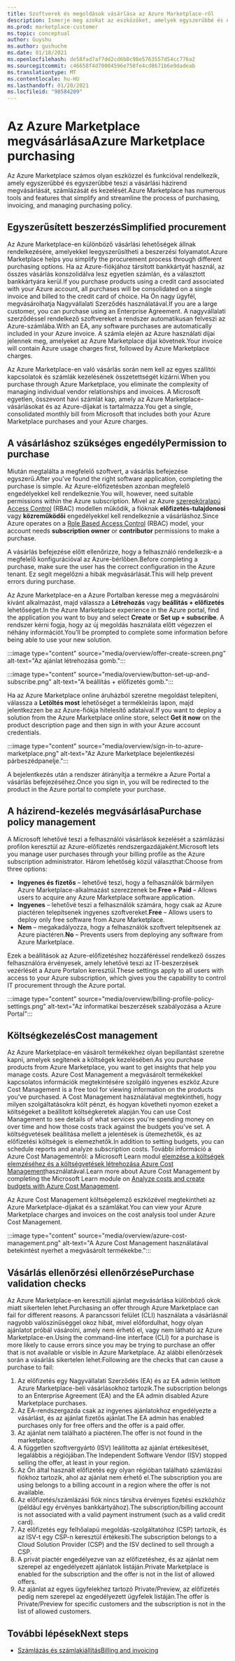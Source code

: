 ```yaml
---
title: Szoftverek és megoldások vásárlása az Azure Marketplace-ről
description: Ismerje meg azokat az eszközöket, amelyek egyszerűbbé és egyszerűbbé teszik a szoftverek vásárlását és felügyeletét az Azure Marketplace-en.
ms.prod: marketplace-customer
ms.topic: conceptual
author: Guyshu
ms.author: gushuchm
ms.date: 01/18/2021
ms.openlocfilehash: de58fad7af7dd2cd6b8c98e5763557d54cc776a2
ms.sourcegitcommit: c46658f4d70004596e758fe4cd8671b6e9dadeab
ms.translationtype: MT
ms.contentlocale: hu-HU
ms.lasthandoff: 01/20/2021
ms.locfileid: "98584209"
---
```

# <a name="azure-marketplace-purchasing"></a><span data-ttu-id="eb046-103">Az Azure Marketplace megvásárlása</span><span class="sxs-lookup"><span data-stu-id="eb046-103">Azure Marketplace purchasing</span></span>

<span data-ttu-id="eb046-104">Az Azure Marketplace számos olyan eszközzel és funkcióval rendelkezik, amely egyszerűbbé és egyszerűbbé teszi a vásárlási házirend megvásárlását, számlázását és kezelését.</span><span class="sxs-lookup"><span data-stu-id="eb046-104">Azure Marketplace has numerous tools and features that simplify and streamline the process of purchasing, invoicing, and managing purchasing policy.</span></span>

## <a name="simplified-procurement"></a><span data-ttu-id="eb046-105">Egyszerűsített beszerzés</span><span class="sxs-lookup"><span data-stu-id="eb046-105">Simplified procurement</span></span>

<span data-ttu-id="eb046-106">Az Azure Marketplace-en különböző vásárlási lehetőségek állnak rendelkezésére, amelyekkel leegyszerűsítheti a beszerzési folyamatot.</span><span class="sxs-lookup"><span data-stu-id="eb046-106">Azure Marketplace helps you simplify the procurement process through different purchasing options.</span></span> <span data-ttu-id="eb046-107">Ha az Azure-fiókjához társított bankkártyát használ, az összes vásárlás konszolidálva lesz egyetlen számlán, és a választott bankkártyára kerül.</span><span class="sxs-lookup"><span data-stu-id="eb046-107">If you purchase products using a credit card associated with your Azure account, all purchases will be consolidated on a single invoice and billed to the credit card of choice.</span></span> <span data-ttu-id="eb046-108">Ha Ön nagy ügyfél, megvásárolhatja Nagyvállalati Szerződés használatával.</span><span class="sxs-lookup"><span data-stu-id="eb046-108">If you are a large customer, you can purchase using an Enterprise Agreement.</span></span> <span data-ttu-id="eb046-109">A nagyvállalati szerződéssel rendelkező szoftvereket a rendszer automatikusan felveszi az Azure-számlába.</span><span class="sxs-lookup"><span data-stu-id="eb046-109">With an EA, any software purchases are automatically included in your Azure invoice.</span></span> <span data-ttu-id="eb046-110">A számla elején az Azure használati díjai jelennek meg, amelyeket az Azure Marketplace díjai követnek.</span><span class="sxs-lookup"><span data-stu-id="eb046-110">Your invoice will contain Azure usage charges first, followed by Azure Marketplace charges.</span></span>

<span data-ttu-id="eb046-111">Az Azure Marketplace-en való vásárlás során nem kell az egyes szállítói kapcsolatok és számlák kezelésének összetettségét kizárni.</span><span class="sxs-lookup"><span data-stu-id="eb046-111">When you purchase through Azure Marketplace, you eliminate the complexity of managing individual vendor relationships and invoices.</span></span> <span data-ttu-id="eb046-112">A Microsoft egyetlen, összevont havi számlát kap, amely az Azure Marketplace-vásárlásokat és az Azure-díjakat is tartalmazza.</span><span class="sxs-lookup"><span data-stu-id="eb046-112">You get a single, consolidated monthly bill from Microsoft that includes both your Azure Marketplace purchases and your Azure charges.</span></span>

## <a name="permission-to-purchase"></a><span data-ttu-id="eb046-113">A vásárláshoz szükséges engedély</span><span class="sxs-lookup"><span data-stu-id="eb046-113">Permission to purchase</span></span>

<span data-ttu-id="eb046-114">Miután megtalálta a megfelelő szoftvert, a vásárlás befejezése egyszerű.</span><span class="sxs-lookup"><span data-stu-id="eb046-114">After you've found the right software application, completing the purchase is simple.</span></span> <span data-ttu-id="eb046-115">Az Azure-előfizetésben azonban megfelelő engedélyekkel kell rendelkeznie.</span><span class="sxs-lookup"><span data-stu-id="eb046-115">You will, however, need suitable permissions within the Azure subscription.</span></span> <span data-ttu-id="eb046-116">Mivel az Azure [szerepköralapú Access Control](/azure/role-based-access-control/overview) (RBAC) modellen működik, a fióknak **előfizetés-tulajdonosi** vagy **közreműködői** engedélyekkel kell rendelkeznie a vásárláshoz.</span><span class="sxs-lookup"><span data-stu-id="eb046-116">Since Azure operates on a [Role Based Access Control](/azure/role-based-access-control/overview) (RBAC) model, your account needs **subscription owner** or **contributor** permissions to make a purchase.</span></span>

<span data-ttu-id="eb046-117">A vásárlás befejezése előtt ellenőrizze, hogy a felhasználó rendelkezik-e a megfelelő konfigurációval az Azure-bérlőben.</span><span class="sxs-lookup"><span data-stu-id="eb046-117">Before completing a purchase, make sure the user has the correct configuration in the Azure tenant.</span></span> <span data-ttu-id="eb046-118">Ez segít megelőzni a hibák megvásárlását.</span><span class="sxs-lookup"><span data-stu-id="eb046-118">This will help prevent errors during purchase.</span></span>

<span data-ttu-id="eb046-119">Az Azure Marketplace-en a Azure Portalban keresse meg a megvásárolni kívánt alkalmazást, majd válassza a **Létrehozás** vagy **beállítás + előfizetés** lehetőséget.</span><span class="sxs-lookup"><span data-stu-id="eb046-119">In the Azure Marketplace experience in the Azure portal, find the application you want to buy and select **Create** or **Set up + subscribe**.</span></span> <span data-ttu-id="eb046-120">A rendszer kérni fogja, hogy az új megoldás használata előtt végezzen el néhány információt.</span><span class="sxs-lookup"><span data-stu-id="eb046-120">You'll be prompted to complete some information before being able to use your new solution.</span></span>

:::image type="content" source="media/overview/offer-create-screen.png" alt-text="Az ajánlat létrehozása gomb.":::

:::image type="content" source="media/overview/button-set-up-and-subscribe.png" alt-text="A beállítás + előfizetés gomb.":::

<span data-ttu-id="eb046-123">Ha az Azure Marketplace online áruházból szeretne megoldást telepíteni, válassza a **Letöltés most** lehetőséget a termékleírás lapon, majd jelentkezzen be az Azure-fiókja hitelesítő adataival.</span><span class="sxs-lookup"><span data-stu-id="eb046-123">If you want to deploy a solution from the Azure Marketplace online store, select **Get it now** on the product description page and then sign in with your Azure account credentials.</span></span>

:::image type="content" source="media/overview/sign-in-to-azure-marketplace.png" alt-text="Az Azure Marketplace bejelentkezési párbeszédpanelje.":::

<span data-ttu-id="eb046-125">A bejelentkezés után a rendszer átirányítja a termékre a Azure Portal a vásárlás befejezéséhez.</span><span class="sxs-lookup"><span data-stu-id="eb046-125">Once you sign in, you will be redirected to the product in the Azure portal to complete your purchase.</span></span>

## <a name="purchase-policy-management"></a><span data-ttu-id="eb046-126">A házirend-kezelés megvásárlása</span><span class="sxs-lookup"><span data-stu-id="eb046-126">Purchase policy management</span></span>

<span data-ttu-id="eb046-127">A Microsoft lehetővé teszi a felhasználói vásárlások kezelését a számlázási profilon keresztül az Azure-előfizetés rendszergazdájaként.</span><span class="sxs-lookup"><span data-stu-id="eb046-127">Microsoft lets you manage user purchases through your billing profile as the Azure subscription administrator.</span></span> <span data-ttu-id="eb046-128">Három lehetőség közül választhat:</span><span class="sxs-lookup"><span data-stu-id="eb046-128">Choose from three options:</span></span>

- <span data-ttu-id="eb046-129">**Ingyenes és fizetős** – lehetővé teszi, hogy a felhasználók bármilyen Azure Marketplace-alkalmazást szerezzenek be.</span><span class="sxs-lookup"><span data-stu-id="eb046-129">**Free + Paid** – Allows users to acquire any Azure Marketplace software application.</span></span>
- <span data-ttu-id="eb046-130">**Ingyenes** – lehetővé teszi a felhasználók számára, hogy csak az Azure piactéren telepítsenek ingyenes szoftvereket.</span><span class="sxs-lookup"><span data-stu-id="eb046-130">**Free** – Allows users to deploy only free software from Azure Marketplace.</span></span>
- <span data-ttu-id="eb046-131">**Nem** – megakadályozza, hogy a felhasználók szoftvert telepítsenek az Azure piactéren.</span><span class="sxs-lookup"><span data-stu-id="eb046-131">**No** – Prevents users from deploying any software from Azure Marketplace.</span></span>

<span data-ttu-id="eb046-132">Ezek a beállítások az Azure-előfizetéshez hozzáféréssel rendelkező összes felhasználóra érvényesek, amely lehetővé teszi az IT-beszerzések vezérlését a Azure Portalon keresztül.</span><span class="sxs-lookup"><span data-stu-id="eb046-132">These settings apply to all users with access to your Azure subscription, which gives you the capability to control IT procurement through the Azure portal.</span></span>

:::image type="content" source="media/overview/billing-profile-policy-settings.png" alt-text="Az informatikai beszerzések szabályozása a Azure Portal":::

## <a name="cost-management"></a><span data-ttu-id="eb046-134">Költségkezelés</span><span class="sxs-lookup"><span data-stu-id="eb046-134">Cost management</span></span>

<span data-ttu-id="eb046-135">Az Azure Marketplace-en vásárolt termékekhez olyan bepillantást szeretne kapni, amelyek segítenek a költségek kezelésében.</span><span class="sxs-lookup"><span data-stu-id="eb046-135">As you purchase products from Azure Marketplace, you want to get insights that help you manage costs.</span></span> <span data-ttu-id="eb046-136">Azure Cost Management a megvásárolt termékekkel kapcsolatos információk megtekintésére szolgáló ingyenes eszköz.</span><span class="sxs-lookup"><span data-stu-id="eb046-136">Azure Cost Management is a free tool for viewing information on the products you've purchased.</span></span> <span data-ttu-id="eb046-137">A Cost Management használatával megtekintheti, hogy milyen szolgáltatásokra költ pénzt, és hogyan követheti nyomon ezeket a költségeket a beállított költségkeretek alapján.</span><span class="sxs-lookup"><span data-stu-id="eb046-137">You can use Cost Management to see details of what services you're spending money on over time and how those costs track against the budgets you've set.</span></span> <span data-ttu-id="eb046-138">A költségvetések beállítása mellett a jelentések is ütemezhetők, és az előfizetési költségek is elemezhetők.</span><span class="sxs-lookup"><span data-stu-id="eb046-138">In addition to setting budgets, you can schedule reports and analyze subscription costs.</span></span> <span data-ttu-id="eb046-139">További információ a Azure Cost Managementről: a Microsoft Learn modul [elemzése a költségek elemzéséhez és a költségvetések létrehozása Azure Cost Management](/learn/modules/analyze-costs-create-budgets-azure-cost-management/)használatával.</span><span class="sxs-lookup"><span data-stu-id="eb046-139">Learn more about Azure Cost Management by completing the Microsoft Learn module on [Analyze costs and create budgets with Azure Cost Management](/learn/modules/analyze-costs-create-budgets-azure-cost-management/).</span></span>

<span data-ttu-id="eb046-140">Az Azure Cost Management költségelemző eszközével megtekintheti az Azure Marketplace-díjakat és a számlákat.</span><span class="sxs-lookup"><span data-stu-id="eb046-140">You can view your Azure Marketplace charges and invoices on the cost analysis tool under Azure Cost Management.</span></span>

:::image type="content" source="media/overview/azure-cost-management.png" alt-text="A Azure Cost Management használatával betekintést nyerhet a megvásárolt termékekbe.":::

## <a name="purchase-validation-checks"></a><span data-ttu-id="eb046-142">Vásárlás ellenőrzési ellenőrzése</span><span class="sxs-lookup"><span data-stu-id="eb046-142">Purchase validation checks</span></span>

<span data-ttu-id="eb046-143">Az Azure Marketplace-en keresztüli ajánlat megvásárlása különböző okok miatt sikertelen lehet.</span><span class="sxs-lookup"><span data-stu-id="eb046-143">Purchasing an offer through Azure Marketplace can fail for different reasons.</span></span> <span data-ttu-id="eb046-144">A parancssori felület (CLI) használata a vásárlásnál nagyobb valószínűséggel okoz hibát, mivel előfordulhat, hogy olyan ajánlatot próbál vásárolni, amely nem érhető el, vagy nem látható az Azure Marketplace-en.</span><span class="sxs-lookup"><span data-stu-id="eb046-144">Using the command-line interface (CLI) for a purchase is more likely to cause errors since you may be trying to purchase an offer that is not available or visible in Azure Marketplace.</span></span> <span data-ttu-id="eb046-145">Az alábbi ellenőrzések során a vásárlás sikertelen lehet:</span><span class="sxs-lookup"><span data-stu-id="eb046-145">Following are the checks that can cause a purchase to fail:</span></span>

1. <span data-ttu-id="eb046-146">Az előfizetés egy Nagyvállalati Szerződés (EA) és az EA admin letiltott Azure Marketplace-beli vásárlásokhoz tartozik.</span><span class="sxs-lookup"><span data-stu-id="eb046-146">The subscription belongs to an Enterprise Agreement (EA) and the EA admin disabled Azure Marketplace purchases.</span></span>
1. <span data-ttu-id="eb046-147">Az EA-rendszergazda csak az ingyenes ajánlatokhoz engedélyezte a vásárlást, és az ajánlat fizetős ajánlat.</span><span class="sxs-lookup"><span data-stu-id="eb046-147">The EA admin has enabled purchases only for free offers and the offer is a paid offer.</span></span>
1. <span data-ttu-id="eb046-148">Az ajánlat nem található a piactéren.</span><span class="sxs-lookup"><span data-stu-id="eb046-148">The offer is not found in the marketplace.</span></span>
1. <span data-ttu-id="eb046-149">A független szoftvergyártó (ISV) leállította az ajánlat értékesítését, legalábbis a régiójában.</span><span class="sxs-lookup"><span data-stu-id="eb046-149">The Independent Software Vendor (ISV) stopped selling the offer, at least in your region.</span></span>
1. <span data-ttu-id="eb046-150">Az Ön által használt előfizetés egy olyan régióban található számlázási fiókhoz tartozik, ahol az ajánlat nem érhető el.</span><span class="sxs-lookup"><span data-stu-id="eb046-150">The subscription you are using belongs to a billing account in a region where the offer is not available.</span></span>
1. <span data-ttu-id="eb046-151">Az előfizetés/számlázási fiók nincs társítva érvényes fizetési eszközhöz (például egy érvényes bankkártyához).</span><span class="sxs-lookup"><span data-stu-id="eb046-151">The subscription/billing account is not associated with a valid payment instrument (such as a valid credit card).</span></span>
1. <span data-ttu-id="eb046-152">Az előfizetés egy felhőalapú megoldás-szolgáltatóhoz (CSP) tartozik, és az ISV-t egy CSP-n keresztül értékesíti.</span><span class="sxs-lookup"><span data-stu-id="eb046-152">The subscription belongs to a Cloud Solution Provider (CSP) and the ISV declined to sell through a CSP.</span></span>
1. <span data-ttu-id="eb046-153">A privát piactér engedélyezve van az előfizetéshez, és az ajánlat nem szerepel az engedélyezett ajánlatok listáján.</span><span class="sxs-lookup"><span data-stu-id="eb046-153">Private Marketplace is enabled for the subscription and the offer is not in the list of allowed offers.</span></span>
1. <span data-ttu-id="eb046-154">Az ajánlat az egyes ügyfelekhez tartozó Private/Preview, az előfizetés pedig nem szerepel az engedélyezett ügyfelek listáján.</span><span class="sxs-lookup"><span data-stu-id="eb046-154">The offer is Private/Preview for specific customers and the subscription is not in the list of allowed customers.</span></span>

## <a name="next-steps"></a><span data-ttu-id="eb046-155">További lépések</span><span class="sxs-lookup"><span data-stu-id="eb046-155">Next steps</span></span>

- [<span data-ttu-id="eb046-156">Számlázás és számlakiállítás</span><span class="sxs-lookup"><span data-stu-id="eb046-156">Billing and invoicing</span></span>](billing-invoicing.md)